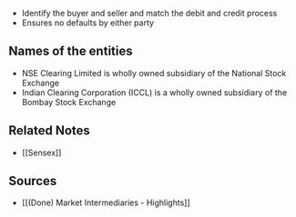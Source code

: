 - Identify the buyer and seller and match the debit and credit process
- Ensures no defaults by either party

## Names of the entities
- NSE Clearing Limited is wholly owned subsidiary of the National Stock Exchange
- Indian Clearing Corporation (ICCL) is a wholly owned subsidiary of the Bombay Stock Exchange

## Related Notes
- [[Sensex]] 

## Sources
- [[(Done) Market Intermediaries - Highlights]]